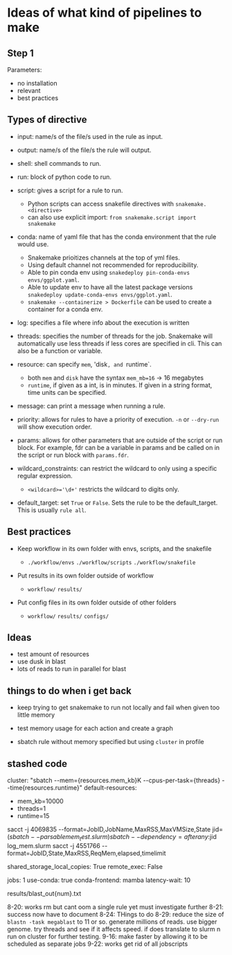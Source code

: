 # Ideas of what kind of pipelines to make

## Step 1

Parameters:
- no installation
- relevant
- best practices

## Types of directive
- input: name/s of the file/s used in the rule as input.

- output: name/s of the file/s the rule will output.

- shell: shell commands to run.

- run: block of python code to run.

- script: gives a script for a rule to run.
    - Python scripts can access snakefile directives with `snakemake.<directive>`
    - can also use explicit import: `from snakemake.script import snakemake`

- conda: name of yaml file that has the conda environment that the rule would use.
    - Snakemake prioitizes channels at the top of yml files.
    - Using default channel not recommended for reproducibility.
    - Able to pin conda env using `snakedeploy pin-conda-envs envs/ggplot.yaml`.
    - Able to update env to have all the latest package versions `snakedeploy update-conda-envs envs/ggplot.yaml`.
    - `snakemake --containerize > Dockerfile` can be used to create a container for a conda env.

- log: specifies a file where info about the execution is written

- threads: specifies the number of threads for the job. Snakemake will automatically use less threads if less cores are specified in cli. This can also be a function or variable.

- resource: can specify `mem`, 'disk`, and `runtime`.
    - both `mem` and `disk` have the syntax `mem_mb=16` -> 16 megabytes
    - `runtime`, if given as a int, is in minutes. If given in a string format, time units can be specified.

- message: can print a message when running a rule.

- priority: allows for rules to have a priority of execution. `-n` or `--dry-run` will show execution order.

- params: allows for other parameters that are outside of the script or run block. For example, fdr can be a variable in params and be called on in the script or run block with `params.fdr`.

- wildcard_constraints: can restrict the wildcard to only using a specific regular expression.
    - `<wildcard>='\d+'` restricts the wildcard to digits only.

- default_target: set `True` or `False`. Sets the rule to be the default_target. This is usually `rule all`.

## Best practices
- Keep workflow in its own folder with envs, scripts, and the snakefile
    - `./workflow/envs` `./workflow/scripts` `./workflow/snakefile`

- Put results in its own folder outside of workflow
    - `workflow/` `results/`

- Put config files in its own folder outside of other folders
    - `workflow/` `results/` `configs/`

## Ideas
- test amount of resources
- use dusk in blast
- lots of reads to run in parallel for blast


## things to do when i get back
- keep trying to get snakemake to run not locally and fail when given too little memory

- test memory usage for each action and create a graph

- sbatch rule without memory specified but using `cluster` in profile

## stashed code
cluster: "sbatch --mem={resources.mem_kb}K --cpus-per-task={threads} --time{resources.runtime}"
default-resources:
  - mem_kb=10000
  - threads=1
  - runtime=15

sacct -j 4069835 --format=JobID,JobName,MaxRSS,MaxVMSize,State
jid=$(sbatch --parsable mem_test.slurm)
sbatch --dependency=afterany:$jid log_mem.slurm
sacct -j 4551766 --format=JobID,State,MaxRSS,ReqMem,elapsed,timelimit

shared_storage_local_copies: True
remote_exec: False


jobs: 1
use-conda: true
conda-frontend: mamba
latency-wait: 10

results/blast_out{num}.txt

8-20: works rm but cant oom a single rule yet must investigate further
8-21: success now have to document
8-24: THings to do
8-29: reduce the size of `blastn -task megablast` to 11 or so. generate millions of reads. use bigger genome. try threads and see if it affects speed. if does translate to slurm n run on cluster for further testing.
9-16: make faster by allowing it to be scheduled as separate jobs
9-22: works get rid of all jobscripts
